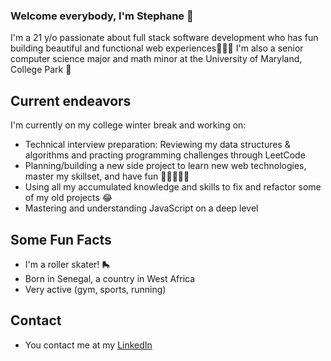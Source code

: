 ### Welcome everybody, I'm Stephane 👋
I'm a 21 y/o passionate about full stack software development who has fun building beautiful and functional web experiences🧑🏾‍💻
I'm also a senior computer science major and math minor at the University of Maryland, College Park 🏫

## Current endeavors
I'm currently on my college winter break and working on:
* Technical interview preparation: Reviewing my data structures & algorithms and practing programming challenges through LeetCode
* Planning/building a new side project to learn new web technologies, master my skillset, and have fun 👷🏾‍♂️👷🏾
* Using all my accumulated knowledge and skills to fix and refactor some of my old projects 😂
* Mastering and understanding JavaScript on a deep level 

## Some Fun Facts
* I'm a roller skater! 🛼
* Born in Senegal, a country in West Africa
* Very active (gym, sports, running)

## Contact
* You contact me at my [LinkedIn](https://www.linkedin.com/in/stephaneyannickmbenga/)
<!--
**Stephboss9/Stephboss9** is a ✨ _special_ ✨ repository because its `README.md` (this file) appears on your GitHub profile.

Here are some ideas to get you started:

- 🔭 I’m currently working on ...
- 🌱 I’m currently learning ...
- 👯 I’m looking to collaborate on ...
- 🤔 I’m looking for help with ...
- 💬 Ask me about ...
- 📫 How to reach me: ...
- 😄 Pronouns: ...
- ⚡ Fun fact: ...
-->
